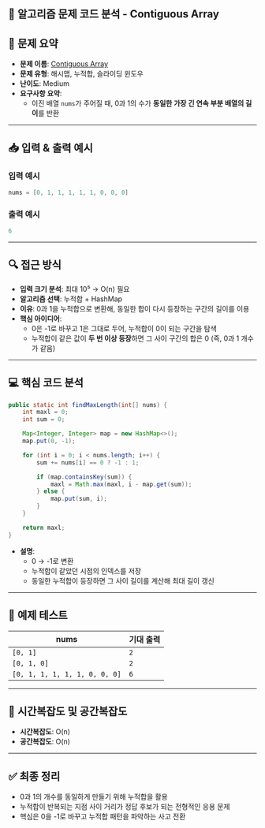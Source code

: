 ## 🧠 알고리즘 문제 코드 분석 - Contiguous Array

## 📌 문제 요약
- **문제 이름**: [Contiguous Array](https://leetcode.com/problems/contiguous-array/description/)
- **문제 유형**: 해시맵, 누적합, 슬라이딩 윈도우
- **난이도**: Medium
- **요구사항 요약**:
  - 이진 배열 `nums`가 주어질 때, 0과 1의 수가 **동일한 가장 긴 연속 부분 배열의 길이**를 반환

---

## 📥 입력 & 출력 예시

### 입력 예시
```java
nums = [0, 1, 1, 1, 1, 1, 0, 0, 0]
```

### 출력 예시
```java
6
```

---

## 🔍 접근 방식

- **입력 크기 분석**: 최대 10⁵ → O(n) 필요
- **알고리즘 선택**: 누적합 + HashMap
- **이유**: 0과 1을 누적합으로 변환해, 동일한 합이 다시 등장하는 구간의 길이를 이용
- **핵심 아이디어**:
  - 0은 -1로 바꾸고 1은 그대로 두어, 누적합이 0이 되는 구간을 탐색
  - 누적합이 같은 값이 **두 번 이상 등장**하면 그 사이 구간의 합은 0 (즉, 0과 1 개수가 같음)

---

## 💻 핵심 코드 분석

```java
public static int findMaxLength(int[] nums) {
    int maxl = 0;
    int sum = 0;

    Map<Integer, Integer> map = new HashMap<>();
    map.put(0, -1);

    for (int i = 0; i < nums.length; i++) {
        sum += nums[i] == 0 ? -1 : 1;

        if (map.containsKey(sum)) {
            maxl = Math.max(maxl, i - map.get(sum));
        } else {
            map.put(sum, i);
        }
    }

    return maxl;
}
```

- **설명**:
  - 0 → -1로 변환
  - 누적합이 같았던 시점의 인덱스를 저장
  - 동일한 누적합이 등장하면 그 사이 길이를 계산해 최대 길이 갱신

---

## 🧪 예제 테스트

| nums | 기대 출력 |
|------|-------------|
| `[0, 1]` | `2` |
| `[0, 1, 0]` | `2` |
| `[0, 1, 1, 1, 1, 1, 0, 0, 0]` | `6` |

---

## 📝 시간복잡도 및 공간복잡도

- **시간복잡도**: O(n)
- **공간복잡도**: O(n)

---

## ✅ 최종 정리

- 0과 1의 개수를 동일하게 만들기 위해 누적합을 활용
- 누적합이 반복되는 지점 사이 거리가 정답 후보가 되는 전형적인 응용 문제
- 핵심은 0을 -1로 바꾸고 누적합 패턴을 파악하는 사고 전환